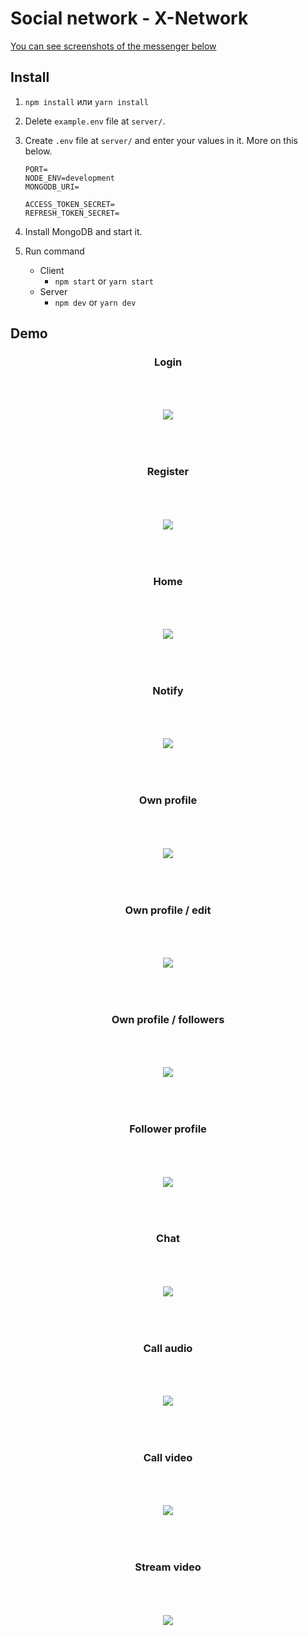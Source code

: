 # Social network - X-Network

[You can see screenshots of the messenger below](#screenshots)

## Install

1. `npm install` или `yarn install`
2. Delete `example.env` file at `server/`.
3. Create `.env` file at `server/` and enter your values in it. More on this below.

   ```
   PORT=
   NODE_ENV=development
   MONGODB_URI=

   ACCESS_TOKEN_SECRET=
   REFRESH_TOKEN_SECRET=
   ```

4. Install MongoDB and start it.
5. Run command
   - Client
     - `npm start` or `yarn start`
   - Server
     - `npm dev` or `yarn dev`

## <a name="screenshots">Demo</a>

<div align="center" >
  <h3>Login</h3>
  <img style="margin:50px 0;" src="screenshots/login.jpg" />
 
  <h3>Register</h3>
  <img style="margin:50px 0;" src="screenshots/register.jpg" />
  
  <h3>Home</h3>
  <img style="margin:50px 0;" src="screenshots/home.jpg" />

  <h3>Notify</h3>
  <img style="margin:50px 0;" src="screenshots/notify.jpg" />

  <h3>Own profile</h3>
  <img style="margin:50px 0;" src="screenshots/own-profile.jpg" />

  <h3>Own profile / edit</h3>
  <img style="margin:50px 0;" src="screenshots/edit-profile.jpg" />

  <h3>Own profile / followers</h3>
  <img style="margin:50px 0;" src="screenshots/followers.jpg" />

  <h3>Follower profile</h3>
  <img style="margin:50px 0;" src="screenshots/follower-profile.jpg" />

  <h3>Chat</h3>
  <img style="margin:50px 0;" src="screenshots/chat.jpg" />

  <h3>Call audio</h3>
  <img style="margin:50px 0;" src="screenshots/call-audio.jpg" />

  <h3>Call video</h3>
  <img style="margin:50px 0;" src="screenshots/call-video.jpg" />

  <h3>Stream video</h3>
  <img style="margin:50px 0;" src="screenshots/stream-video.png" />
</div>
